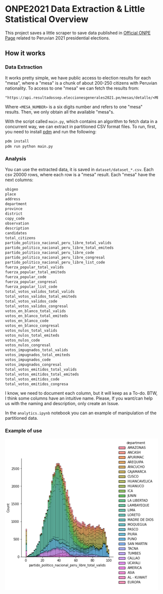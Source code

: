 # ONPE2021 Data Extraction & Little Statistical Overview

This project saves a little scraper to save data published in [Official ONPE Page](https://www.resultadossep.eleccionesgenerales2021.pe) related to Peruvian 2021 presidential elections.

## How it works

### Data Extraction

It works pretty simple, we have public access to election results for each "mesa", where a "mesa" is a chunk of about 200-250 citizens with Peruvian nationality.
To access to one "mesa" we can fetch the results from:

```
"https://api.resultadossep.eleccionesgenerales2021.pe/mesas/detalle/<MESA_NUMBER>"
```

Where `<MESA_NUMBER>` is a six digits number and refers to one "mesa" results.
Then, we only obtain all the available "mesa"s.

With the script called `main.py`, which contains an algorithm to fetch data in a concurrent way, we can extract in partitioned CSV format files.
To run, first, you need to install [pdm](https://pdm.fming.dev) and run the following:

```bash
pdm install
pdm run python main.py
```

### Analysis

You can use the extracted data, it is saved in `dataset/dataset_*.csv`. Each csv 20000 rows, where each row is a "mesa" result.
Each "mesa" have the next columns:

```
ubigeo
place
address
department
province
district
copy_code
observation
description
candidates
total_citizens
partido_politico_nacional_peru_libre_total_valids
partido_politico_nacional_peru_libre_total_emiteds
partido_politico_nacional_peru_libre_code
partido_politico_nacional_peru_libre_congresal
partido_politico_nacional_peru_libre_list_code
fuerza_popular_total_valids
fuerza_popular_total_emiteds
fuerza_popular_code
fuerza_popular_congresal
fuerza_popular_list_code
total_votos_validos_total_valids
total_votos_validos_total_emiteds
total_votos_validos_code
total_votos_validos_congresal
votos_en_blanco_total_valids
votos_en_blanco_total_emiteds
votos_en_blanco_code
votos_en_blanco_congresal
votos_nulos_total_valids
votos_nulos_total_emiteds
votos_nulos_code
votos_nulos_congresal
votos_impugnados_total_valids
votos_impugnados_total_emiteds
votos_impugnados_code
votos_impugnados_congresal
total_votos_emitidos_total_valids
total_votos_emitidos_total_emiteds
total_votos_emitidos_code
total_votos_emitidos_congresa
```

I know, we need to document each column, but it will keep as a To-do. BTW, I think some columns have an intuitive name. Please, If you want/can help us with the naming and description, only create an Issue.

In the `analytics.ipynb` notebook you can an example of manipulation of the partitioned data.

### Example of use

![example of visualization using seaborn](example_vis.png)

